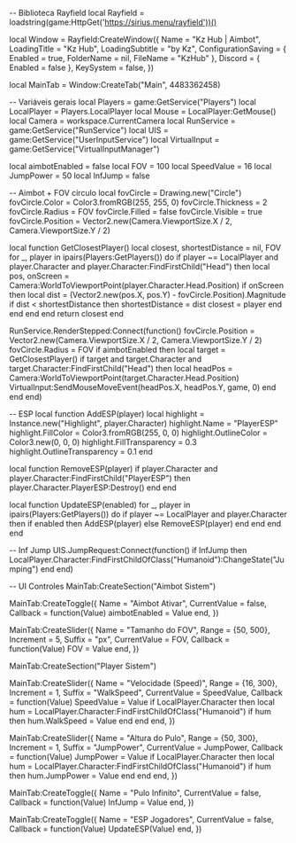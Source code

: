 -- Biblioteca Rayfield
local Rayfield = loadstring(game:HttpGet('https://sirius.menu/rayfield'))()

local Window = Rayfield:CreateWindow({
    Name = "Kz Hub | Aimbot",
    LoadingTitle = "Kz Hub",
    LoadingSubtitle = "by Kz",
    ConfigurationSaving = {
        Enabled = true,
        FolderName = nil,
        FileName = "KzHub"
    },
    Discord = {
        Enabled = false
    },
    KeySystem = false,
})

local MainTab = Window:CreateTab("Main", 4483362458)

-- Variáveis gerais
local Players = game:GetService("Players")
local LocalPlayer = Players.LocalPlayer
local Mouse = LocalPlayer:GetMouse()
local Camera = workspace.CurrentCamera
local RunService = game:GetService("RunService")
local UIS = game:GetService("UserInputService")
local VirtualInput = game:GetService("VirtualInputManager")

local aimbotEnabled = false
local FOV = 100
local SpeedValue = 16
local JumpPower = 50
local InfJump = false

-- Aimbot + FOV círculo
local fovCircle = Drawing.new("Circle")
fovCircle.Color = Color3.fromRGB(255, 255, 0)
fovCircle.Thickness = 2
fovCircle.Radius = FOV
fovCircle.Filled = false
fovCircle.Visible = true
fovCircle.Position = Vector2.new(Camera.ViewportSize.X / 2, Camera.ViewportSize.Y / 2)

local function GetClosestPlayer()
    local closest, shortestDistance = nil, FOV
    for _, player in ipairs(Players:GetPlayers()) do
        if player ~= LocalPlayer and player.Character and player.Character:FindFirstChild("Head") then
            local pos, onScreen = Camera:WorldToViewportPoint(player.Character.Head.Position)
            if onScreen then
                local dist = (Vector2.new(pos.X, pos.Y) - fovCircle.Position).Magnitude
                if dist < shortestDistance then
                    shortestDistance = dist
                    closest = player
                end
            end
        end
    end
    return closest
end

RunService.RenderStepped:Connect(function()
    fovCircle.Position = Vector2.new(Camera.ViewportSize.X / 2, Camera.ViewportSize.Y / 2)
    fovCircle.Radius = FOV
    if aimbotEnabled then
        local target = GetClosestPlayer()
        if target and target.Character and target.Character:FindFirstChild("Head") then
            local headPos = Camera:WorldToViewportPoint(target.Character.Head.Position)
            VirtualInput:SendMouseMoveEvent(headPos.X, headPos.Y, game, 0)
        end
    end
end)

-- ESP
local function AddESP(player)
    local highlight = Instance.new("Highlight", player.Character)
    highlight.Name = "PlayerESP"
    highlight.FillColor = Color3.fromRGB(255, 0, 0)
    highlight.OutlineColor = Color3.new(0, 0, 0)
    highlight.FillTransparency = 0.3
    highlight.OutlineTransparency = 0.1
end

local function RemoveESP(player)
    if player.Character and player.Character:FindFirstChild("PlayerESP") then
        player.Character.PlayerESP:Destroy()
    end
end

local function UpdateESP(enabled)
    for _, player in ipairs(Players:GetPlayers()) do
        if player ~= LocalPlayer and player.Character then
            if enabled then
                AddESP(player)
            else
                RemoveESP(player)
            end
        end
    end
end

-- Inf Jump
UIS.JumpRequest:Connect(function()
    if InfJump then
        LocalPlayer.Character:FindFirstChildOfClass("Humanoid"):ChangeState("Jumping")
    end
end)

-- UI Controles
MainTab:CreateSection("Aimbot Sistem")

MainTab:CreateToggle({
    Name = "Aimbot Ativar",
    CurrentValue = false,
    Callback = function(Value)
        aimbotEnabled = Value
    end,
})

MainTab:CreateSlider({
    Name = "Tamanho do FOV",
    Range = {50, 500},
    Increment = 5,
    Suffix = "px",
    CurrentValue = FOV,
    Callback = function(Value)
        FOV = Value
    end,
})

MainTab:CreateSection("Player Sistem")

MainTab:CreateSlider({
    Name = "Velocidade (Speed)",
    Range = {16, 300},
    Increment = 1,
    Suffix = "WalkSpeed",
    CurrentValue = SpeedValue,
    Callback = function(Value)
        SpeedValue = Value
        if LocalPlayer.Character then
            local hum = LocalPlayer.Character:FindFirstChildOfClass("Humanoid")
            if hum then hum.WalkSpeed = Value end
        end
    end,
})

MainTab:CreateSlider({
    Name = "Altura do Pulo",
    Range = {50, 300},
    Increment = 1,
    Suffix = "JumpPower",
    CurrentValue = JumpPower,
    Callback = function(Value)
        JumpPower = Value
        if LocalPlayer.Character then
            local hum = LocalPlayer.Character:FindFirstChildOfClass("Humanoid")
            if hum then hum.JumpPower = Value end
        end
    end,
})

MainTab:CreateToggle({
    Name = "Pulo Infinito",
    CurrentValue = false,
    Callback = function(Value)
        InfJump = Value
    end,
})

MainTab:CreateToggle({
    Name = "ESP Jogadores",
    CurrentValue = false,
    Callback = function(Value)
        UpdateESP(Value)
    end,
})
